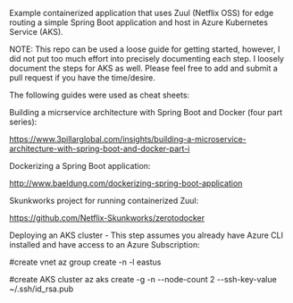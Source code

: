 Example containerized application that uses Zuul (Netflix OSS) for edge routing a simple Spring Boot application and host in Azure Kubernetes Service (AKS). 

NOTE: This repo can be used a loose guide for getting started, however, I did not put too much effort into precisely documenting each step. I loosely document the steps for AKS as well. Please feel free to add and submit a pull request if you have the time/desire. 

The following guides were used as cheat sheets:

Building a micrservice architecture with Spring Boot and Docker (four part series):

https://www.3pillarglobal.com/insights/building-a-microservice-architecture-with-spring-boot-and-docker-part-i

Dockerizing a Spring Boot application:

http://www.baeldung.com/dockerizing-spring-boot-application

Skunkworks project for running containerized Zuul:

https://github.com/Netflix-Skunkworks/zerotodocker

Deploying an AKS cluster - This step assumes you already have Azure CLI installed and have access to an Azure Subscription:

#create vnet
az group create -n <RG-Name> -l eastus

#create AKS cluster
az aks create -g <RG-Name> -n <Cluster-Name> --node-count 2 --ssh-key-value ~/.ssh/id_rsa.pub